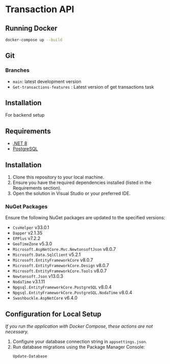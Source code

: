 # Transaction API

## Running Docker

```bash
docker-compose up --build
```

## Git

### Branches

- `main`: latest development version
- `Get-transactions-features` : Latest version of get transactions task

## Installation

For backend setup 

## Requirements
- [.NET 8](https://dotnet.microsoft.com/en-us/download/dotnet/8.0)
- [PostgreSQL](https://www.postgresql.org/download/)

## Installation
1. Clone this repository to your local machine.
2. Ensure you have the required dependencies installed (listed in the Requirements section).
3. Open the solution in Visual Studio or your preferred IDE.

### NuGet Packages
Ensure the following NuGet packages are updated to the specified versions:
- `CsvHelper` v33.0.1
- `Dapper` v2.1.35
- `EPPlus` v7.2.2
- `GeoTimeZone` v5.3.0
- `Microsoft.AspNetCore.Mvc.NewtonsoftJson` v8.0.7
- `Microsoft.Data.SqlClient` v5.2.1
- `Microsoft.EntityFrameworkCore` v8.0.7
- `Microsoft.EntityFrameworkCore.Design` v8.0.7
- `Microsoft.EntityFrameworkCore.Tools` v8.0.7
- `Newtonsoft.Json` v13.0.3
- `NodaTime` v3.1.11
- `Npgsql.EntityFrameworkCore.PostgreSQL` v8.0.4
- `Npgsql.EntityFrameworkCore.PostgreSQL.NodaTime` v8.0.4
- `Swashbuckle.AspNetCore` v6.4.0

## Configuration for Local Setup
*If you run the application with Docker Compose, these actions are not necessary.*

1. Configure your database connection string in `appsettings.json`.
2. Run database migrations using the Package Manager Console:
   ```shell
   Update-Database

